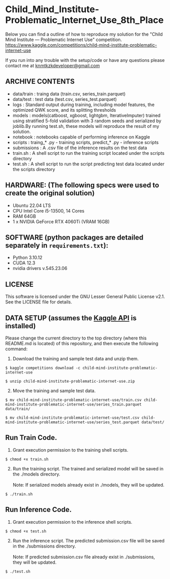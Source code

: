 # Child_Mind_Institute-Problematic_Internet_Use_8th_Place

Below you can find a outline of how to reproduce my solution for the "Child Mind Institute — Problematic Internet Use" competition.
https://www.kaggle.com/competitions/child-mind-institute-problematic-internet-use

If you run into any trouble with the setup/code or have any questions please contact me at knmtkzkdeveloper@gmail.com

## ARCHIVE CONTENTS

* data/train    : traing data (train.csv, series_train.parquet)
* data/test    : test data (test.csv, series_test.parquet)
* logs    : Standard output during training, including model features, the optimized QWK score, and its splitting thresholds
* models    : models(catboost, xgboost, lightgbm, IterativeImputer) trained using stratified 5-fold validation with 3 random seeds and serialized by joblib.By running test.sh, these models will reproduce the result of my solution.
* notebook    : notebooks capable of performing inference on Kaggle
* scripts    : traing_* .py - training scripts, predict_* .py - inference scripts
* submissions    : A .csv file of the inference results on the test data
* train.sh    : A shell script to run the training script located under the scripts directory
* test.sh    : A shell script to run the script predicting test data located under the scripts directory

## HARDWARE: (The following specs were used to create the original solution)

* Ubuntu 22.04 LTS
* CPU Intel Core i5-13500, 14 Cores
* RAM 64GB
* 1 x NVIDIA GeForce RTX 4060Ti (VRAM 16GB)

## SOFTWARE (python packages are detailed separately in `requirements.txt`):

* Python 3.10.12
* CUDA 12.3
* nvidia drivers v.545.23.06

## LICENSE

This software is licensed under the GNU Lesser General Public License v2.1. See the LICENSE file for details.

## DATA SETUP (assumes the [Kaggle API](https://github.com/Kaggle/kaggle-api) is installed)

Please change the current directory to the top directory (where this README.md is located) of this repository, and then execute the following command:

1. Download the training and sample test data and unzip them.
```
$ kaggle competitions download -c child-mind-institute-problematic-internet-use
```
```
$ unzip child-mind-institute-problematic-internet-use.zip
```

2. Move the training and sample test data.
```
$ mv child-mind-institute-problematic-internet-use/train.csv child-mind-institute-problematic-internet-use/series_train.parquet data/train/
```
```
$ mv child-mind-institute-problematic-internet-use/test.csv child-mind-institute-problematic-internet-use/series_test.parquet data/test/
```

## Run Train Code.

1. Grant execution permission to the training shell scripts.
```
$ chmod +x train.sh
```

2. Run the training script. The trained and serialized model will be saved in the ./models directory.<br>   
Note: If serialized models already exist in ./models, they will be updated.
```
$ ./train.sh
```


## Run Inference Code.

1. Grant execution permission to the inference shell scripts.
```
$ chmod +x test.sh
```

2. Run the inference script. The predicted submission.csv file will be saved in the ./submissions directory.<br>   
Note: If predicted submission.csv file already exist in ./submissions, they will be updated.
```
$ ./test.sh
```
